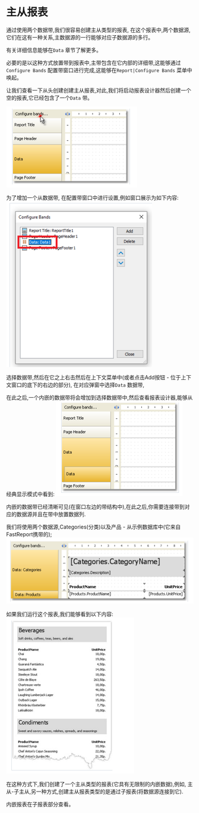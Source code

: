 # 主从报表

通过使用两个数据带,我们很容易创建主从类型的报表, 在这个报表中,两个数据源, 它们在这有一种关系,主数据源的一行能够对应子数据源的多行。

有关详细信息能够在`Data` 章节了解更多。

必要的是以这种方式放置带到报表中,主带包含在它内部的详细带,这能够通过`Configure Bands` 配置带窗口进行完成,这能够在`Report|Configure Bands` 菜单中唤起。

让我们查看一下从头创建创建主从报表,对此,我们将启动报表设计器然后创建一个空的报表,它已经包含了一个`Data` 带。

![img_40.png](img_40.png)

为了增加一个从数据带, 在配置带窗口中进行设置,例如窗口展示为如下内容:
![img_41.png](img_41.png)

选择数据带,然后在它之上右击然后在上下文菜单中(或者点击Add按钮 - 位于上下文窗口的底下的右边的部分), 在对应弹窗中选择`Data` 数据带,

在此之后,一个内嵌的数据带将会增加到选择数据带中,然后查看报表设计器,能够从经典显示模式中看到:
![img_42.png](img_42.png)

内嵌的数据带已经清晰可见(在窗口左边的带结构中),在此之后,你需要连接带到对应的数据源并且在带中放置数据列.

我们将使用两个数据源,Categories(分类)以及产品 - 从示例数据库中(它来自FastReport携带的);
![img_43.png](img_43.png)

如果我们运行这个报表,我们能够看到以下内容:
![img_44.png](img_44.png)

在这种方式下,我们创建了一个主从类型的报表(它具有无限制的内嵌数据),例如, 主从-子主从,另一种方式,创建主从报表类型的是通过子报表(将数据源连接到它).

内嵌报表在子报表部分查看。
